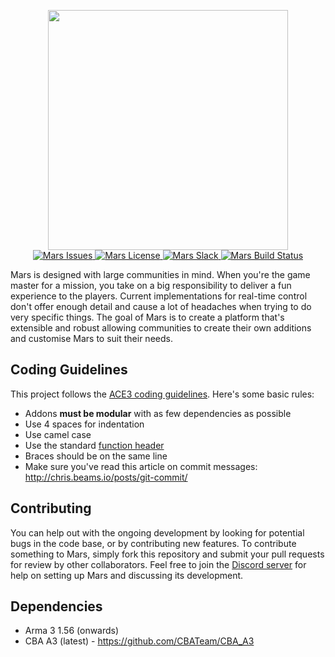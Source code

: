 <p align="center">
	<img src="https://raw.githubusercontent.com/jameslkingsley/Mars/master/extras/logo/logo_min.png" height="384">
	<br />
    <a href="https://github.com/jameslkingsley/Mars/issues">
        <img src="https://img.shields.io/github/issues-raw/jameslkingsley/Mars.svg?label=issues" alt="Mars Issues">
    </a>
    <a href="https://github.com/jameslkingsley/Mars/blob/master/LICENSE">
        <img src="https://img.shields.io/badge/License-GPLv3-red.svg?label=license" alt="Mars License">
    </a>
    <a href="https://mars-slackin.herokuapp.com/">
        <img src="https://mars-slackin.herokuapp.com/badge.svg?label=slack" alt="Mars Slack">
    </a>
    <a href="https://travis-ci.org/jameslkingsley/Mars">
        <img src="https://img.shields.io/travis/jameslkingsley/Mars.svg?label=build" alt="Mars Build Status">
    </a>
</p>

Mars is designed with large communities in mind. When you're the game master for a mission, you take on a big responsibility to deliver a fun experience to the players. Current implementations for real-time control don't offer enough detail and cause a lot of headaches when trying to do very specific things. The goal of Mars is to create a platform that's extensible and robust allowing communities to create their own additions and customise Mars to suit their needs.

## Coding Guidelines
This project follows the [ACE3 coding guidelines](http://ace3mod.com/wiki/development/coding-guidelines.html). Here's some basic rules:
* Addons **must be modular** with as few dependencies as possible
* Use 4 spaces for indentation
* Use camel case
* Use the standard [function header](http://ace3mod.com/wiki/development/coding-guidelines.html#headers)
* Braces should be on the same line
* Make sure you've read this article on commit messages: http://chris.beams.io/posts/git-commit/

## Contributing
You can help out with the ongoing development by looking for potential bugs in the code base, or by contributing new features. To contribute something to Mars, simply fork this repository and submit your pull requests for review by other collaborators. Feel free to join the [Discord server](https://discord.gg/0vfzEmmrAOu1T2uk) for help on setting up Mars and discussing its development.

## Dependencies
* Arma 3 1.56 (onwards)
* CBA A3 (latest) - https://github.com/CBATeam/CBA_A3